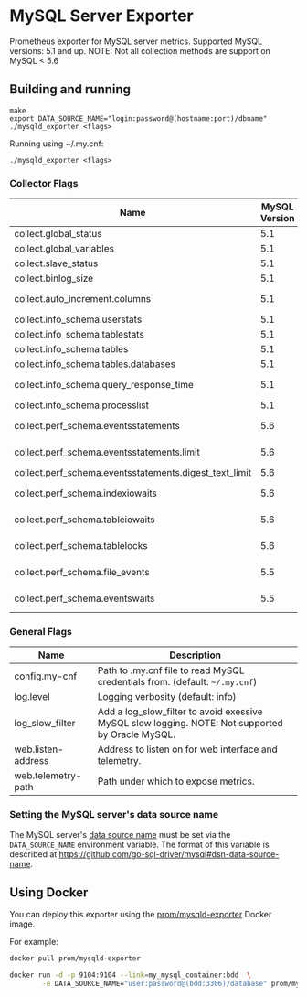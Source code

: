 # MySQL Server Exporter

Prometheus exporter for MySQL server metrics.
Supported MySQL versions: 5.1 and up.
NOTE: Not all collection methods are support on MySQL < 5.6

## Building and running

    make
    export DATA_SOURCE_NAME="login:password@(hostname:port)/dbname"
    ./mysqld_exporter <flags>

Running using ~/.my.cnf:

    ./mysqld_exporter <flags>

### Collector Flags

Name                                                   | MySQL Version | Description
-------------------------------------------------------|---------------|------------------------------------------------------------------------------------
collect.global_status                                  | 5.1           | Collect from SHOW GLOBAL STATUS (Enabled by default)
collect.global_variables                               | 5.1           | Collect from SHOW GLOBAL VARIABLES (Enabled by default)
collect.slave_status                                   | 5.1           | Collect from SHOW SLAVE STATUS (Enabled by default)
collect.binlog_size                                    | 5.1           | Collect the current size of all registered binlog files
collect.auto_increment.columns                         | 5.1           | Collect auto_increment columns and max values from information_schema.
collect.info_schema.userstats                          | 5.1           | If running with userstat=1, set to true to collect user statistics.
collect.info_schema.tablestats                         | 5.1           | If running with userstat=1, set to true to collect table statistics.
collect.info_schema.tables                             | 5.1           | Collect metrics from information_schema.tables.
collect.info_schema.tables.databases                   | 5.1           | The list of databases to collect table stats for, or '`*`' for all.
collect.info_schema.query_response_time                | 5.1           | Collect query response time distribution if query_response_time_stats is ON.
collect.info_schema.processlist                        | 5.1           | Collect thread state counts from information_schema.processlist.
collect.perf_schema.eventsstatements                   | 5.6           | Collect metrics from performance_schema.events_statements_summary_by_digest.
collect.perf_schema.eventsstatements.limit             | 5.6           | Limit the number of events statements digests by response time. (default: 250)
collect.perf_schema.eventsstatements.digest_text_limit | 5.6           | Maximum length of the normalized statement text. (default: 120)
collect.perf_schema.indexiowaits                       | 5.6           | Collect metrics from performance_schema.table_io_waits_summary_by_index_usage.
collect.perf_schema.tableiowaits                       | 5.6           | Collect metrics from performance_schema.table_io_waits_summary_by_table.
collect.perf_schema.tablelocks                         | 5.6           | Collect metrics from performance_schema.table_lock_waits_summary_by_table.
collect.perf_schema.file_events                        | 5.5           | Collect metrics from performance_schema.file_summary_by_event_name.
collect.perf_schema.eventswaits                        | 5.5           | Collect metrics from performance_schema.events_waits_summary_global_by_event_name.


### General Flags
Name                                       | Description
-------------------------------------------|--------------------------------------------------------------------------------------------------
config.my-cnf                              | Path to .my.cnf file to read MySQL credentials from. (default: `~/.my.cnf`)
log.level                                  | Logging verbosity (default: info)
log_slow_filter                            | Add a log_slow_filter to avoid exessive MySQL slow logging.  NOTE: Not supported by Oracle MySQL.
web.listen-address                         | Address to listen on for web interface and telemetry.
web.telemetry-path                         | Path under which to expose metrics.

### Setting the MySQL server's data source name

The MySQL server's [data source name](http://en.wikipedia.org/wiki/Data_source_name)
must be set via the `DATA_SOURCE_NAME` environment variable.
The format of this variable is described at https://github.com/go-sql-driver/mysql#dsn-data-source-name.

## Using Docker

You can deploy this exporter using the [prom/mysqld-exporter](https://registry.hub.docker.com/u/prom/mysqld-exporter/) Docker image.

For example:

```bash
docker pull prom/mysqld-exporter

docker run -d -p 9104:9104 --link=my_mysql_container:bdd  \
        -e DATA_SOURCE_NAME="user:password@(bdd:3306)/database" prom/mysqld-exporter
```
